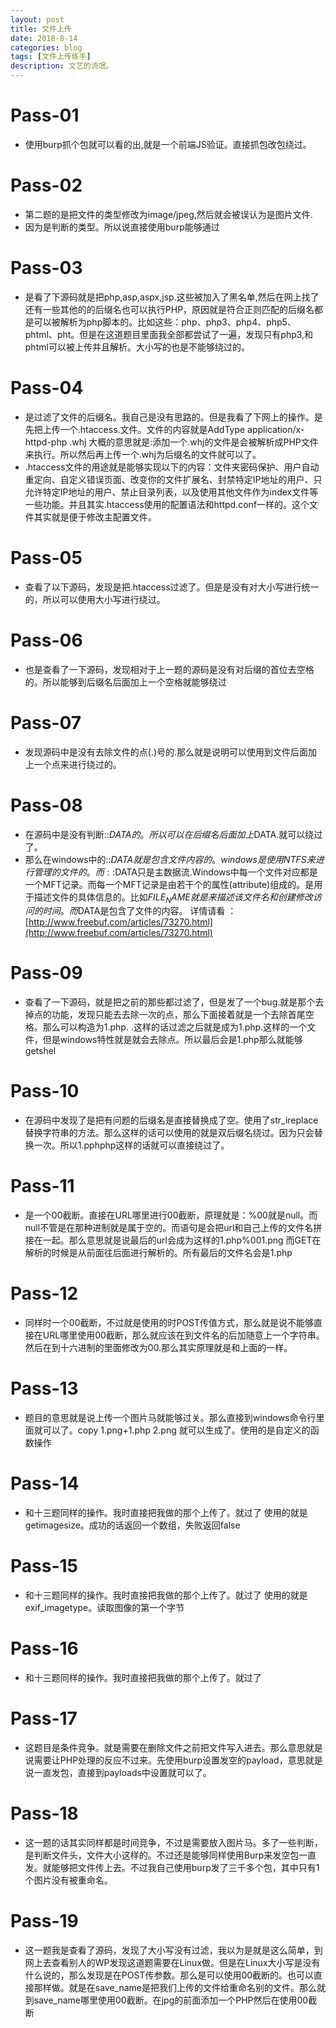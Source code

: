 ```yaml
---
layout: post
title: 文件上传
date: 2018-8-14
categories: blog
tags: [文件上传练手]
description: 文艺的流氓。
---
```

# Pass-01 #
 - 使用burp抓个包就可以看的出,就是一个前端JS验证。直接抓包改包绕过。
# Pass-02 #
 - 第二题的是把文件的类型修改为image/jpeg,然后就会被误认为是图片文件.
 - 因为是判断的类型。所以说直接使用burp能够通过
# Pass-03 #
 - 是看了下源码就是把php,asp,aspx,jsp.这些被加入了黑名单,然后在网上找了还有一些其他的的后缀名也可以执行PHP，原因就是符合正则匹配的后缀名都是可以被解析为php脚本的。比如这些：php、php3、php4、php5、phtml、pht。但是在这道题目里面我全部都尝试了一遍，发现只有php3,和phtml可以被上传并且解析。大小写的也是不能够绕过的。
# Pass-04 #
 - 是过滤了文件的后缀名。我自己是没有思路的。但是我看了下网上的操作。是先把上传一个.htaccess.文件。文件的内容就是AddType application/x-httpd-php .whj 大概的意思就是:添加一个.whj的文件是会被解析成PHP文件来执行。所以然后再上传一个.whj为后缀名的文件就可以了。
 - .htaccess文件的用途就是能够实现以下的内容：文件夹密码保护、用户自动重定向、自定义错误页面、改变你的文件扩展名、封禁特定IP地址的用户、只允许特定IP地址的用户、禁止目录列表，以及使用其他文件作为index文件等一些功能。并且其实.htaccess使用的配置语法和httpd.conf一样的。这个文件其实就是便于修改主配置文件。
# Pass-05 #
 - 查看了以下源码，发现是把.htaccess过滤了。但是是没有对大小写进行统一的，所以可以使用大小写进行绕过。
# Pass-06 #
 - 也是查看了一下源码，发现相对于上一题的源码是没有对后缀的首位去空格的。所以能够到后缀名后面加上一个空格就能够绕过
# Pass-07 #
 - 发现源码中是没有去除文件的点(.)号的.那么就是说明可以使用到文件后面加上一个点来进行绕过的。
# Pass-08 #
 - 在源码中是没有判断::$DATA的。所以可以在后缀名后面加上$DATA.就可以绕过了。
 - 那么在windows中的::$DATA就是包含文件内容的。windows是使用NTFS来进行管理的文件的。而::$DATA只是主数据流.Windows中每一个文件对应都是一个MFT记录。而每一个MFT记录是由若干个的属性(attribute)组成的。是用于描述文件的具体信息的。比如$FILE_NAME就是来描述该文件名和创建修改访问的时间。而$DATA是包含了文件的内容。 详情请看 ：[http://www.freebuf.com/articles/73270.html](http://www.freebuf.com/articles/73270.html)
# Pass-09 #
 - 查看了一下源码，就是把之前的那些都过滤了，但是发了一个bug.就是那个去掉点的功能，发现只能去去除一次的点，那么下面接着就是一个去除首尾空格。那么可以构造为1.php. .这样的话过滤之后就是成为1.php.这样的一个文件，但是windows特性就是就会去除点。所以最后会是1.php那么就能够getshel
# Pass-10 #
 - 在源码中发现了是把有问题的后缀名是直接替换成了空。使用了str_ireplace替换字符串的方法。那么这样的话可以使用的就是双后缀名绕过。因为只会替换一次。所以1.pphphp这样的话就可以直接绕过了。
# Pass-11 #
 - 是一个00截断。直接在URL哪里进行00截断，原理就是：%00就是null。而null不管是在那种进制就是属于空的。而语句是会把url和自己上传的文件名拼接在一起。那么意思就是说最后的url会成为这样的1.php%001.png 而GET在解析的时候是从前面往后面进行解析的。所有最后的文件名会是1.php 
# Pass-12 #
 - 同样时一个00截断，不过就是使用的时POST传值方式，那么就是说不能够直接在URL哪里使用00截断，那么就应该在到文件名的后加随意上一个字符串。然后在到十六进制的里面修改为00.那么其实原理就是和上面的一样。
# Pass-13 #
 - 题目的意思就是说上传一个图片马就能够过关。那么直接到windows命令行里面就可以了。copy 1.png+1.php 2.png 就可以生成了。使用的是自定义的函数操作
# Pass-14 #
 - 和十三题同样的操作。我时直接把我做的那个上传了。就过了 使用的就是getimagesize。成功的话返回一个数组，失败返回false
# Pass-15 #
 - 和十三题同样的操作。我时直接把我做的那个上传了。就过了 使用的就是exif_imagetype。读取图像的第一个字节
# Pass-16 #
 - 和十三题同样的操作。我时直接把我做的那个上传了。就过了 
# Pass-17 #
 - 这题目是条件竞争。就是需要在删除文件之前把文件写入进去。那么意思就是说需要让PHP处理的反应不过来。先使用burp设置发空的payload，意思就是说一直发包，直接到payloads中设置就可以了。
# Pass-18 #
 - 这一题的话其实同样都是时间竞争，不过是需要放入图片马。多了一些判断，是判断文件头，文件大小这样的。不过还是能够同样使用Burp来发空包一直发。就能够把文件传上去。不过我自己使用burp发了三千多个包，其中只有1个图片没有被重命名。
# Pass-19 #
 - 这一题我是查看了源码，发现了大小写没有过滤，我以为是就是这么简单，到网上去查看别人的WP发现这道题需要在Linux做。但是在Linux大小写是没有什么说的，那么发现是在POST传参数。那么是可以使用00截断的。也可以直接那样做。就是在save_name是把我们上传的文件给重命名别的文件。那么就到save_name哪里使用00截断。在jpg的前面添加一个PHP然后在使用00截断